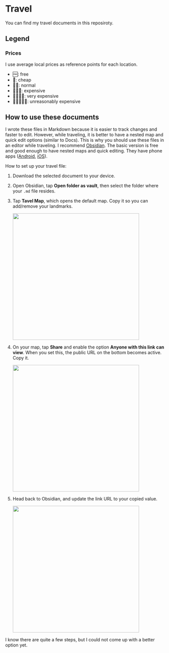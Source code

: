 # Travel

You can find my travel documents in this reposiroty.

## Legend

### Prices

I use average local prices as reference points for each location.

- 🆓: free
- 💸: cheap
- 💸💸: normal
- 💸💸💸: expensive
- 💸💸💸💸: very expensive
- 💸💸💸💸💸: unreasonably expensive

## How to use these documents

I wrote these files in Markdown because it is easier to track changes and faster to edit. However, while traveling, it is better to have a nested map and quick edit options (similar to Docs). This is why you should use these files in an editor while traveling. I recommend [Obsidian](https://obsidian.md/). The basic version is free and good enough to have nested maps and quick editing. They have phone apps ([Android](https://play.google.com/store/apps/details?id=md.obsidian), [iOS](https://apps.apple.com/us/app/obsidian-connected-notes/id1557175442)).

How to set up your travel file:
1. Download the selected document to your device.
2. Open Obsidian, tap **Open folder as vault**, then select the folder where your `.md` file resides.
3. Tap **Tavel Map**, which opens the default map. Copy it so you can add/remove your landmarks.
    
    <img src="https://user-images.githubusercontent.com/37120889/197595985-87712be2-36a1-41de-b414-b205e404f6e8.png" alt="" width="400" />

4. On your map, tap **Share** and enable the option **Anyone with this link can view**. When you set this, the public URL on the bottom becomes active. Copy it.

    <img src="https://user-images.githubusercontent.com/37120889/197597008-6e321c52-f312-4148-b16b-103f1ab268e3.PNG" alt="" width="400" />

5. Head back to Obsidian, and update the link URL to your copied value.

    <img src="https://user-images.githubusercontent.com/37120889/197598114-f8e7cf01-5261-45ef-b773-12346bde2c65.PNG" alt="" width="400" />
    

I know there are quite a few steps, but I could not come up with a better option yet.